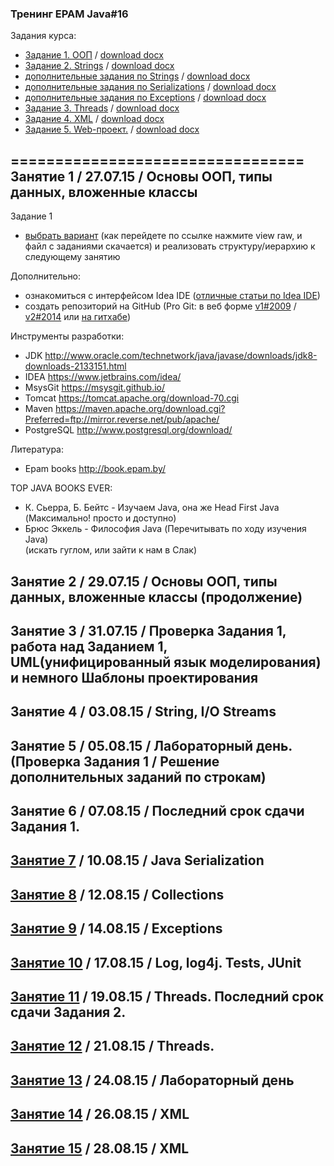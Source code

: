 ### Тренинг EPAM Java#16


Задания курса:
- [Задание 1. ООП](https://github.com/traningEpamKz/lessons/blob/master/tasks/task_1_OOP.md) / [download docx](https://github.com/traningEpamKz/lessons/blob/master/tasks/task1.docx)
- [Задание 2. Strings](https://github.com/traningEpamKz/lessons/blob/master/tasks/task_2_Strings.md) / [download docx](https://github.com/traningEpamKz/lessons/blob/master/tasks/tasks2.Strings.doc)
- [дополнительные задания по Strings](https://github.com/traningEpamKz/lessons/blob/master/tasks/additional_Strings.md) / [download docx](https://github.com/traningEpamKz/lessons/blob/master/tasks/%D0%97%D0%B0%D0%B4%D0%B0%D0%BD%D0%B8%D0%B5%20%D0%A1%D1%82%D1%80%D0%BE%D0%BA%D0%B8.docx) 
- [дополнительные задания по Serializations](https://github.com/trainingEpamKz/lessons/blob/master/lesson_7/additional_Serializations.md) / [download docx](https://github.com/trainingEpamKz/lessons/blob/master/lesson_7/%D0%97%D0%B0%D0%B4%D0%B0%D0%BD%D0%B8%D0%B5.odt)
- [дополнительные задания по Exceptions](https://github.com/trainingEpamKz/lessons/blob/master/lesson_9/additional_Exceptions.md) / [download docx](https://github.com/trainingEpamKz/lessons/blob/master/lesson_9/%D0%97%D0%B0%D0%B4%D0%B0%D0%BD%D0%B8%D0%B5%20.docx) 
- [Задание 3. Threads](https://github.com/traningEpamKz/lessons/blob/master/tasks/task_3_Threads.md) / [download docx](https://github.com/traningEpamKz/lessons/blob/master/tasks/tasks3.Threads.docx)
- [Задание 4. XML](https://github.com/traningEpamKz/lessons/blob/master/tasks/task_4_XML.md) / [download docx](https://github.com/traningEpamKz/lessons/blob/master/tasks/tasks4.XML.doc)
- [Задание 5.  Web-проект.](https://github.com/trainingEpamKz/lessons/blob/master/tasks/task_5_WebProjects.md) / [download docx](https://github.com/trainingEpamKz/lessons/blob/master/tasks/tasks.WebProjects.doc)
 

=================================
Занятие 1 / 27.07.15 / Основы ООП, типы данных, вложенные классы 
----------------------------------------------
Задание 1
- [выбрать вариант](https://github.com/traningEpamKz/lessons/blob/master/lesson_1/task1.docx) (как перейдете по ссылке нажмите view raw, и файл с заданиями скачается) и реализовать структуру/иерархию к следующему занятию
 

Дополнительно: 
- ознакомиться с интерфейсом Idea IDE ([отличные статьи по Idea IDE](http://info.javarush.ru/blog/idea_help/))
- создать репозиторий на GitHub (Pro Git: в веб форме [v1#2009](https://git-scm.com/book/ru/v1) / [v2#2014](https://git-scm.com/book/ru/v2) или [на гитхабе](https://github.com/progit/progit/tree/master/ru))


Инструменты разработки:
- JDK http://www.oracle.com/technetwork/java/javase/downloads/jdk8-downloads-2133151.html
- IDEA https://www.jetbrains.com/idea/
- MsysGit https://msysgit.github.io/
- Tomcat https://tomcat.apache.org/download-70.cgi
- Maven https://maven.apache.org/download.cgi?Preferred=ftp://mirror.reverse.net/pub/apache/
- PostgreSQL http://www.postgresql.org/download/


Литература:
- Epam books http://book.epam.by/


TOP JAVA BOOKS EVER:
- К. Сьерра, Б. Бейтс - Изучаем Java, она же Head First Java (Максимально! просто и доступно) 
- Брюс Эккель - Философия Java (Перечитывать по ходу изучения Java)<br>
(искать гуглом, или зайти к нам в Слак)


Занятие 2 / 29.07.15 / Основы ООП, типы данных, вложенные классы (продолжение)
----------------------------------------------


Занятие 3 / 31.07.15 / Проверка Задания 1, работа над Заданием 1, UML(унифицированный язык моделирования) и немного Шаблоны проектирования
----------------------------------------------


Занятие 4 / 03.08.15 / String, I/O Streams
----------------------------------------------


Занятие 5 / 05.08.15 / Лабораторный день. (Проверка Задания 1 / Решение дополнительных заданий по строкам)
----------------------------------------------


Занятие 6 / 07.08.15 / Последний срок сдачи Задания 1.
----------------------------------------------


[Занятие 7](https://github.com/traningEpamKz/lessons/tree/master/lesson_7) / 10.08.15 / Java Serialization
----------------------------------------------


[Занятие 8](https://github.com/trainingEpamKz/lessons/tree/master/lesson_8) / 12.08.15 / Collections
----------------------------------------------


[Занятие 9](https://github.com/trainingEpamKz/lessons/tree/master/lesson_9) / 14.08.15 / Exceptions
----------------------------------------------


[Занятие 10](https://github.com/trainingEpamKz/lessons/tree/master/lesson_10) / 17.08.15 / Log, log4j. Tests, JUnit
----------------------------------------------


[Занятие 11](https://github.com/trainingEpamKz/lessons/tree/master/lesson_11) / 19.08.15 / Threads. Последний срок сдачи Задания 2.
----------------------------------------------


[Занятие 12](https://github.com/trainingEpamKz/lessons/tree/master/lesson_12) / 21.08.15 / Threads.
----------------------------------------------


[Занятие 13](https://github.com/trainingEpamKz/lessons/tree/master/lesson_13) / 24.08.15 / Лабораторный день
----------------------------------------------


[Занятие 14](https://github.com/trainingEpamKz/lessons/tree/master/lesson_14) / 26.08.15 / XML
----------------------------------------------


[Занятие 15](https://github.com/trainingEpamKz/lessons/tree/master/lesson_15) / 28.08.15 / XML
----------------------------------------------

